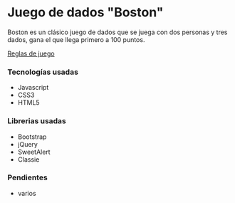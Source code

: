 # Juego de dados "Boston"


Boston es un clásico juego de dados que se juega con dos personas y tres dados, gana el que llega primero a 100 puntos.

[Reglas de juego](http://www.acanomas.com/Reglamentos-Juegos-de-Dados/012/Boston.htm)

### Tecnologías usadas
  - Javascript
  - CSS3 
  - HTML5

### Librerias usadas
  - Bootstrap
  - jQuery
  - SweetAlert
  - Classie


### Pendientes
  - varios